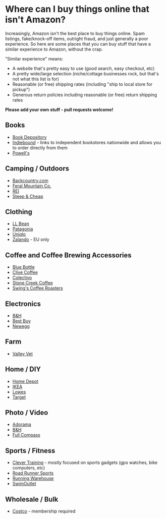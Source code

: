 # Where can I buy things online that isn't Amazon?

Increasingly, Amazon isn't the best place to buy things online. Spam listings, fake/knock-off items, outright fraud, and just generally a poor experience. So here are some places that you can buy stuff that have a similar experience to Amazon, without the crap.

"Similar experience" means:

- A website that's pretty easy to use (good search, easy checkout, etc)
- A pretty wide/large selection (niche/cottage businesses rock, but that's not what this list is for)
- Reasonable (or free) shipping rates (including "ship to local store for pickup")
- Generous return policies including reasonable (or free) return shipping rates

**Please add your own stuff - pull requests welcome!**

## Books

- [Book Depository](https://www.bookdepository.com)
- [Indiebound](https://indiebound.org) - links to independent bookstores nationwide and allows you to order directly from them
- [Powell's](https://www.powells.com/)

## Camping / Outdoors

- [Backcountry.com](https://backcountry.com/)
- [Feral Mountain Co.](https://shop.feralmountainco.com/)
- [REI](https://rei.com/)
- [Steep & Cheap](https://www.steepandcheap.com/)

## Clothing

- [LL Bean](https://llbean.com/)
- [Patagonia](https://www.patagonia.com)
- [Uniqlo](http://uniqlo.com)
- [Zalando](https://zalando.com) - EU only

## Coffee and Coffee Brewing Accessories

- [Blue Bottle](https://bluebottlecoffee.com/)
- [Clive Coffee](https://clivecoffee.com/)
- [Colectivo](https://shop.colectivocoffee.com/)
- [Stone Creek Coffee](https://www.stonecreekcoffee.com/roast/all)
- [Swing's Coffee Roasters](https://swingscoffee.com/product-category/coffee/)

## Electronics

- [B&H](http://bhphotovideo.com)
- [Best Buy](https://www.bestbuy.com/)
- [Newegg](https://newegg.com/)

## Farm

- [Valley Vet](https://www.valleyvet.com/)

## Home / DIY

- [Home Depot](https://homedepot.com/)
- [IKEA](https://ikea.com/)
- [Lowes](https://lowes.com/)
- [Target](https://www.target.com/)

## Photo / Video

- [Adorama](https://www.adorama.com/)
- [B&H](http://bhphotovideo.com)
- [Full Compass](https://www.fullcompass.com/)

## Sports / Fitness

- [Clever Training](https://www.clevertraining.com/) - mostly focused on sports gadgets (gps watches, bike computers, etc)
- [Road Runner Sports](https://www.roadrunnersports.com/)
- [Running Warehouse](https://www.runningwarehouse.com/)
- [SwimOutlet](https://www.swimoutlet.com/)

## Wholesale / Bulk

- [Costco](https://costco.com/) - membership required

